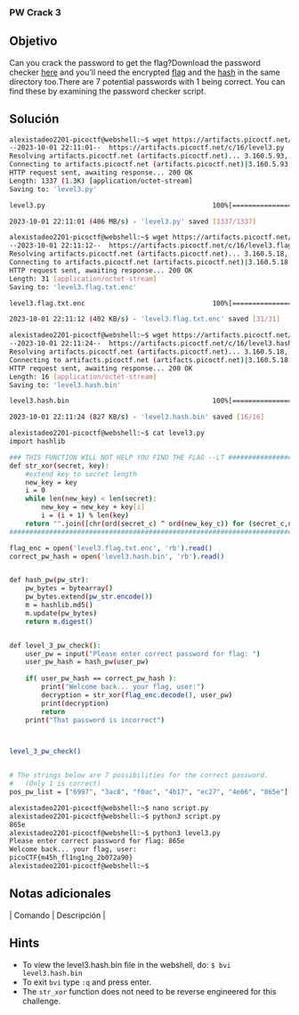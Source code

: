 ### PW Crack 3
## Objetivo

Can you crack the password to get the flag?Download the password checker [here](https://artifacts.picoctf.net/c/16/level3.py) and you'll need the encrypted [flag](https://artifacts.picoctf.net/c/16/level3.flag.txt.enc) and the [hash](https://artifacts.picoctf.net/c/16/level3.hash.bin) in the same directory too.There are 7 potential passwords with 1 being correct. You can find these by examining the password checker script.
## Solución
```bash
alexistadeo2201-picoctf@webshell:~$ wget https://artifacts.picoctf.net/c/16/level3.py
--2023-10-01 22:11:01--  https://artifacts.picoctf.net/c/16/level3.py
Resolving artifacts.picoctf.net (artifacts.picoctf.net)... 3.160.5.93, 3.160.5.42, 3.160.5.18, ...
Connecting to artifacts.picoctf.net (artifacts.picoctf.net)|3.160.5.93|:443... connected.
HTTP request sent, awaiting response... 200 OK
Length: 1337 (1.3K) [application/octet-stream]
Saving to: 'level3.py'

level3.py                                          100%[==============================================================================================================>]   1.31K  --.-KB/s    in 0s      

2023-10-01 22:11:01 (406 MB/s) - 'level3.py' saved [1337/1337]

alexistadeo2201-picoctf@webshell:~$ wget https://artifacts.picoctf.net/c/16/level3.flag.txt.enc
--2023-10-01 22:11:12--  https://artifacts.picoctf.net/c/16/level3.flag.txt.enc
Resolving artifacts.picoctf.net (artifacts.picoctf.net)... 3.160.5.18, 3.160.5.71, 3.160.5.93, ...
Connecting to artifacts.picoctf.net (artifacts.picoctf.net)|3.160.5.18|:443... connected.
HTTP request sent, awaiting response... 200 OK
Length: 31 [application/octet-stream]
Saving to: 'level3.flag.txt.enc'

level3.flag.txt.enc                                100%[==============================================================================================================>]      31  --.-KB/s    in 0s      

2023-10-01 22:11:12 (402 KB/s) - 'level3.flag.txt.enc' saved [31/31]

alexistadeo2201-picoctf@webshell:~$ wget https://artifacts.picoctf.net/c/16/level3.hash.bin
--2023-10-01 22:11:24--  https://artifacts.picoctf.net/c/16/level3.hash.bin
Resolving artifacts.picoctf.net (artifacts.picoctf.net)... 3.160.5.18, 3.160.5.71, 3.160.5.93, ...
Connecting to artifacts.picoctf.net (artifacts.picoctf.net)|3.160.5.18|:443... connected.
HTTP request sent, awaiting response... 200 OK
Length: 16 [application/octet-stream]
Saving to: 'level3.hash.bin'

level3.hash.bin                                    100%[==============================================================================================================>]      16  --.-KB/s    in 0s      

2023-10-01 22:11:24 (827 KB/s) - 'level3.hash.bin' saved [16/16]

alexistadeo2201-picoctf@webshell:~$ cat level3.py
import hashlib

### THIS FUNCTION WILL NOT HELP YOU FIND THE FLAG --LT ########################
def str_xor(secret, key):
    #extend key to secret length
    new_key = key
    i = 0
    while len(new_key) < len(secret):
        new_key = new_key + key[i]
        i = (i + 1) % len(key)        
    return "".join([chr(ord(secret_c) ^ ord(new_key_c)) for (secret_c,new_key_c) in zip(secret,new_key)])
###############################################################################

flag_enc = open('level3.flag.txt.enc', 'rb').read()
correct_pw_hash = open('level3.hash.bin', 'rb').read()


def hash_pw(pw_str):
    pw_bytes = bytearray()
    pw_bytes.extend(pw_str.encode())
    m = hashlib.md5()
    m.update(pw_bytes)
    return m.digest()


def level_3_pw_check():
    user_pw = input("Please enter correct password for flag: ")
    user_pw_hash = hash_pw(user_pw)
    
    if( user_pw_hash == correct_pw_hash ):
        print("Welcome back... your flag, user:")
        decryption = str_xor(flag_enc.decode(), user_pw)
        print(decryption)
        return
    print("That password is incorrect")



level_3_pw_check()


# The strings below are 7 possibilities for the correct password. 
#   (Only 1 is correct)
pos_pw_list = ["6997", "3ac8", "f0ac", "4b17", "ec27", "4e66", "865e"]

alexistadeo2201-picoctf@webshell:~$ nano script.py 
alexistadeo2201-picoctf@webshell:~$ python3 script.py 
865e
alexistadeo2201-picoctf@webshell:~$ python3 level3.py 
Please enter correct password for flag: 865e
Welcome back... your flag, user:
picoCTF{m45h_fl1ng1ng_2b072a90}
alexistadeo2201-picoctf@webshell:~$
```
## Notas adicionales

| Comando | Descripción |
## Hints

- To view the level3.hash.bin file in the webshell, do: `$ bvi level3.hash.bin`
- To exit `bvi` type `:q` and press enter.
- The `str_xor` function does not need to be reverse engineered for this challenge.